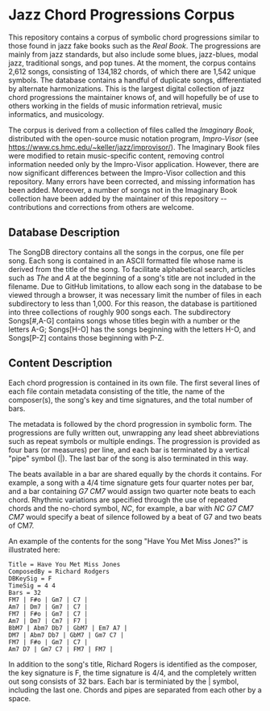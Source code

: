 # Jazz Chord Progressions Corpus
This repository contains a corpus of symbolic chord progressions similar to those found in jazz fake books such as the *Real Book*. The progressions are mainly from jazz 
standards, but also include some blues, jazz-blues, modal jazz, traditional songs, and pop tunes. At the moment, the corpus contains 2,612 songs, consisting of 134,182 chords, of 
which there are 1,542 unique symbols.  The database contains a handful of duplicate songs, differentiated by alternate harmonizations. This is the largest digital collection of jazz chord progressions the maintainer knows of, and will hopefully be of use to others working in the fields of music information retrieval, music informatics, and musicology.

The corpus is derived from a collection of files called the *Imaginary Book*, distributed with the open-source music notation program, *Impro-Visor* (see 
https://www.cs.hmc.edu/~keller/jazz/improvisor/). The Imaginary Book files were modified to retain music-specific content, removing control information needed only by the Impro-Visor application.  However, there are now significant differences between the Impro-Visor collection and this repository.  Many errors have been corrected, and missing information has been added. Moreover, a number of songs not in the Imaginary Book collection have been added by the maintainer of this repository -- contributions and corrections from others are welcome.

## Database Description
The SongDB directory contains all the songs in the corpus, one file per song.  Each song is contained in an ASCII formatted file whose name is derived from the title of the song.  To facilitate alphabetical search, articles such as *The* and *A* at the beginning of a song's title are not included in the filename.  Due to GitHub limitations, to allow each song in the database to be viewed through a browser, it was necessary limit the number of files in each subdirectory to less than 1,000.  For this reason, the database is partitioned into three collections of roughly 900 songs each.  The subdirectory Songs[#,A-G] contains songs whose titles begin with a number or the letters A-G; Songs[H-O] has the songs beginning with the letters H-O, and Songs[P-Z] contains those beginning with P-Z. 

## Content Description
Each chord progression is contained in its own file.  The first several lines of 
each file contain metadata consisting of the title, the name of the composer(s), the song's key and time signatures, and the total number of bars.  

The metadata is followed by the chord progression in symbolic form.  The progressions are fully written out, unwrapping any lead sheet abbreviations such as repeat symbols or multiple endings.  The progression is provided as four bars (or measures) per line, and each bar is terminated by a vertical "pipe" symbol (|).  The last bar of the song is also terminated in this way.  

The beats available in a bar are shared equally by the chords it contains. For example, a song with a 4/4 time signature gets four quarter notes per bar, and a bar containing *G7 CM7* would assign two quarter note beats to each chord.  Rhythmic variations are specified through the use of repeated chords and the no-chord symbol, *NC*, for example, a bar with *NC G7 CM7 CM7* would specify a beat of silence followed by a beat of G7 and two beats of CM7.

An example of the contents for the song "Have You Met Miss Jones?" is illustrated here:

    Title = Have You Met Miss Jones
    ComposedBy = Richard Rodgers
    DBKeySig = F
    TimeSig = 4 4
    Bars = 32
    FM7 | F#o | Gm7 | C7 |
    Am7 | Dm7 | Gm7 | C7 |
    FM7 | F#o | Gm7 | C7 |
    Am7 | Dm7 | Cm7 | F7 |
    BbM7 | Abm7 Db7 | GbM7 | Em7 A7 |
    DM7 | Abm7 Db7 | GbM7 | Gm7 C7 |
    FM7 | F#o | Gm7 | C7 |
    Am7 D7 | Gm7 C7 | FM7 | FM7 |
 
In addition to the song's title, Richard Rogers is identified as the composer, the key signature is F, the time signature is 4/4, and the completely written out song consists of 32 bars.  Each bar is terminiated by the | symbol, including the last one.  Chords and pipes are separated from each other by a space.
